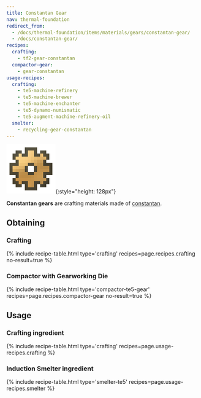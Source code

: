 ```yaml
---
title: Constantan Gear
nav: thermal-foundation
redirect_from:
  - /docs/thermal-foundation/items/materials/gears/constantan-gear/
  - /docs/constantan-gear/
recipes:
  crafting:
    - tf2-gear-constantan
  compactor-gear:
    - gear-constantan
usage-recipes:
  crafting:
    - te5-machine-refinery
    - te5-machine-brewer
    - te5-machine-enchanter
    - te5-dynamo-numismatic
    - te5-augment-machine-refinery-oil
  smelter:
    - recycling-gear-constantan
---
```


![Constantan gear](/assets/images/thermal-foundation/gear-constantan.png){:style="height: 128px"}


**Constantan gears** are crafting materials made of
[constantan](/docs/thermal-foundation/constantan-ingot/).


Obtaining
---------

### Crafting
{% include recipe-table.html type='crafting' recipes=page.recipes.crafting no-result=true %}

### Compactor with Gearworking Die
{% include recipe-table.html type='compactor-te5-gear' recipes=page.recipes.compactor-gear no-result=true %}


Usage
-----

### Crafting ingredient
{% include recipe-table.html type='crafting' recipes=page.usage-recipes.crafting %}

### Induction Smelter ingredient
{% include recipe-table.html type='smelter-te5' recipes=page.usage-recipes.smelter %}
